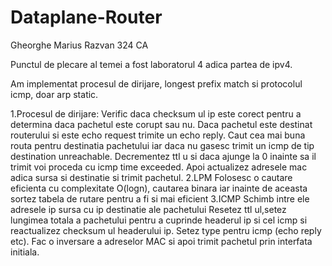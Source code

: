 # Dataplane-Router


Gheorghe Marius Razvan 324 CA

Punctul de plecare al temei a fost laboratorul 4 adica partea de ipv4.

Am implementat procesul de dirijare, longest prefix match si protocolul icmp, doar arp static.

1.Procesul de dirijare:
Verific daca checksum ul ip este corect pentru a determina 
daca pachetul este corupt sau nu.
Daca pachetul este destinat routerului si este echo request trimite un echo
reply.
Caut cea mai buna routa pentru destinatia pachetului iar daca nu gasesc
trimit un icmp de tip destination unreachable.
Decrementez ttl u si daca ajunge la 0 inainte sa il trimit 
voi proceda cu icmp time exceeded.
Apoi actualizez adresele mac adica sursa si destinatie si trimit pachetul.
2.LPM
Folosesc o cautare eficienta cu complexitate O(logn), cautarea binara iar
inainte de aceasta sortez tabela de rutare pentru a fi si mai eficient 
3.ICMP
Schimb intre ele adresele ip sursa cu ip destinatie ale pachetului
Resetez ttl ul,setez lungimea totala a pachetului pentru a cuprinde headerul
ip si cel icmp si reactualizez checksum ul headerului ip.
Setez type pentru icmp (echo reply etc).
Fac o inversare a adreselor MAC si apoi trimit pachetul prin interfata initiala.
